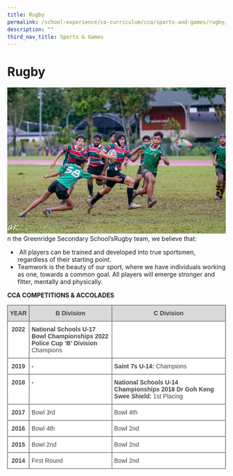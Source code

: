 ```yaml
---
title: Rugby
permalink: /school-experience/co-curriculum/cca/sports-and-games/rugby/
description: ""
third_nav_title: Sports & Games
---
```

# **Rugby**

![](/images/Rugby1.jpg)
n the Greenridge Secondary School’sRugby team, we believe that:  

*    All players can be trained and developed into true sportsmen, regardless of their starting point.
*   Teamwork is the beauty of our sport, where we have individuals working as one, towards a common goal. All players will emerge stronger and fitter, mentally and physically.
    

  

**CCA COMPETITIONS & ACCOLADES**

<table style="border-collapse:collapse;border-spacing:0" class="tg"><thead><tr><th style="background-color:#D9D9D9;border-color:#444444;border-style:solid;border-width:1px;color:#454545;font-family:Arial, sans-serif;font-size:14px;font-weight:bold;overflow:hidden;padding:10px 5px;text-align:center;vertical-align:top;word-break:normal">YEAR</th><th style="background-color:#D9D9D9;border-color:#444444;border-style:solid;border-width:1px;color:#454545;font-family:Arial, sans-serif;font-size:14px;font-weight:bold;overflow:hidden;padding:10px 5px;text-align:center;vertical-align:top;word-break:normal">B Division</th><th style="background-color:#D9D9D9;border-color:#444444;border-style:solid;border-width:1px;color:#454545;font-family:Arial, sans-serif;font-size:14px;font-weight:bold;overflow:hidden;padding:10px 5px;text-align:center;vertical-align:top;word-break:normal">C Division</th></tr></thead><tbody><tr><td style="background-color:#FFF;border-color:#444444;border-style:solid;border-width:1px;color:#454545;font-family:Arial, sans-serif;font-size:14px;font-weight:bold;overflow:hidden;padding:10px 5px;text-align:center;vertical-align:top;word-break:normal">2022</td><td style="background-color:#FFF;border-color:#444444;border-style:solid;border-width:1px;color:#454545;font-family:Arial, sans-serif;font-size:14px;overflow:hidden;padding:10px 5px;text-align:left;vertical-align:top;word-break:normal"><span style="font-weight:bold">National Schools U-17 Bowl Championships 2022 </span><br><span style="font-weight:bold">Police Cup ‘B’ Division</span><br>Champions </td><td style="background-color:#FFF;border-color:#444444;border-style:solid;border-width:1px;color:#454545;font-family:Arial, sans-serif;font-size:14px;overflow:hidden;padding:10px 5px;text-align:left;vertical-align:top;word-break:normal"></td></tr><tr><td style="background-color:#FFF;border-color:#444444;border-style:solid;border-width:1px;color:#454545;font-family:Arial, sans-serif;font-size:14px;font-weight:bold;overflow:hidden;padding:10px 5px;text-align:center;vertical-align:top;word-break:normal">2019</td><td style="background-color:#FFF;border-color:#444444;border-style:solid;border-width:1px;color:#454545;font-family:Arial, sans-serif;font-size:14px;font-weight:bold;overflow:hidden;padding:10px 5px;text-align:left;vertical-align:top;word-break:normal">-</td><td style="background-color:#FFF;border-color:#444444;border-style:solid;border-width:1px;color:#454545;font-family:Arial, sans-serif;font-size:14px;overflow:hidden;padding:10px 5px;text-align:left;vertical-align:top;word-break:normal"><span style="font-weight:bold">Saint 7s U-14:</span> Champions</td></tr><tr><td style="background-color:#FFF;border-color:#444444;border-style:solid;border-width:1px;color:#454545;font-family:Arial, sans-serif;font-size:14px;font-weight:bold;overflow:hidden;padding:10px 5px;text-align:center;vertical-align:top;word-break:normal">2018</td><td style="background-color:#FFF;border-color:#444444;border-style:solid;border-width:1px;color:#454545;font-family:Arial, sans-serif;font-size:14px;font-weight:bold;overflow:hidden;padding:10px 5px;text-align:left;vertical-align:top;word-break:normal">- </td><td style="background-color:#FFF;border-color:#444444;border-style:solid;border-width:1px;color:#454545;font-family:Arial, sans-serif;font-size:14px;overflow:hidden;padding:10px 5px;text-align:left;vertical-align:top;word-break:normal"><span style="font-weight:bold">National Schools U-14 Championships 2018 Dr Goh Keng Swee Shield:</span> 1st Placing </td></tr><tr><td style="background-color:#FFF;border-color:#444444;border-style:solid;border-width:1px;color:#454545;font-family:Arial, sans-serif;font-size:14px;font-weight:bold;overflow:hidden;padding:10px 5px;text-align:center;vertical-align:top;word-break:normal">2017</td><td style="background-color:#FFF;border-color:#444444;border-style:solid;border-width:1px;color:#454545;font-family:Arial, sans-serif;font-size:14px;overflow:hidden;padding:10px 5px;text-align:left;vertical-align:top;word-break:normal">Bowl 3rd</td><td style="background-color:#FFF;border-color:#444444;border-style:solid;border-width:1px;color:#454545;font-family:Arial, sans-serif;font-size:14px;overflow:hidden;padding:10px 5px;text-align:left;vertical-align:top;word-break:normal">Bowl 4th</td></tr><tr><td style="background-color:#FFF;border-color:#444444;border-style:solid;border-width:1px;color:#454545;font-family:Arial, sans-serif;font-size:14px;font-weight:bold;overflow:hidden;padding:10px 5px;text-align:center;vertical-align:top;word-break:normal">2016</td><td style="background-color:#FFF;border-color:#444444;border-style:solid;border-width:1px;color:#454545;font-family:Arial, sans-serif;font-size:14px;overflow:hidden;padding:10px 5px;text-align:left;vertical-align:top;word-break:normal">Bowl 4th</td><td style="background-color:#FFF;border-color:#444444;border-style:solid;border-width:1px;color:#454545;font-family:Arial, sans-serif;font-size:14px;overflow:hidden;padding:10px 5px;text-align:left;vertical-align:top;word-break:normal">Bowl 2nd</td></tr><tr><td style="background-color:#FFF;border-color:#444444;border-style:solid;border-width:1px;color:#454545;font-family:Arial, sans-serif;font-size:14px;font-weight:bold;overflow:hidden;padding:10px 5px;text-align:center;vertical-align:top;word-break:normal">2015</td><td style="background-color:#FFF;border-color:#444444;border-style:solid;border-width:1px;color:#454545;font-family:Arial, sans-serif;font-size:14px;overflow:hidden;padding:10px 5px;text-align:left;vertical-align:top;word-break:normal">Bowl 2nd</td><td style="background-color:#FFF;border-color:#444444;border-style:solid;border-width:1px;color:#454545;font-family:Arial, sans-serif;font-size:14px;overflow:hidden;padding:10px 5px;text-align:left;vertical-align:top;word-break:normal">Bowl 2nd</td></tr><tr><td style="background-color:#FFF;border-color:#444444;border-style:solid;border-width:1px;color:#454545;font-family:Arial, sans-serif;font-size:14px;font-weight:bold;overflow:hidden;padding:10px 5px;text-align:center;vertical-align:top;word-break:normal">2014</td><td style="background-color:#FFF;border-color:#444444;border-style:solid;border-width:1px;color:#454545;font-family:Arial, sans-serif;font-size:14px;overflow:hidden;padding:10px 5px;text-align:left;vertical-align:top;word-break:normal">First Round</td><td style="background-color:#FFF;border-color:#444444;border-style:solid;border-width:1px;color:#454545;font-family:Arial, sans-serif;font-size:14px;overflow:hidden;padding:10px 5px;text-align:left;vertical-align:top;word-break:normal">Bowl 2nd</td></tr></tbody></table>